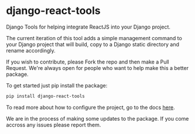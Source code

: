 # django-react-tools

Django Tools for helping integrate ReactJS into your Django project.

The current iteration of this tool adds a simple management command to your Django project that will build, copy to a Django static directory and rename accordingly.

If you wish to contribute, please Fork the repo and then make a Pull Request. We're always open for people who want to help make this a better package.

To get started just pip install the package:

```bash
pip install django-react-tools
```

To read more about how to configure the project, go to the docs [here](https://github.com/renderbox/django-react-tools/blob/master/docs/index.md).

We are in the process of making some updates to the package. If you come accross any issues please report them.
